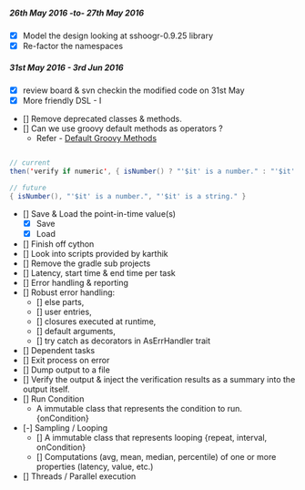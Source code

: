##### 26th May 2016 -to- 27th May 2016
- [x] Model the design looking at sshoogr-0.9.25 library
- [x] Re-factor the namespaces

##### 31st May 2016 - 3rd Jun 2016
- [x] review board & svn checkin the modified code on 31st May
- [x] More friendly DSL - I
- [] Remove deprecated classes & methods.
- [] Can we use groovy default methods as operators ?
  - Refer - [Default Groovy Methods]( http://docs.groovy-lang.org/latest/html/api/org/codehaus/groovy/runtime/DefaultGroovyMethods.html)

```java

// current
then('verify if numeric', { isNumber() ? "'$it' is a number." : "'$it' is a string." })

// future
{ isNumber(), "'$it' is a number.", "'$it' is a string." }

```

- [] Save & Load the point-in-time value(s)
  - [x] Save
  - [x] Load
- [] Finish off cython
- [] Look into scripts provided by karthik
- [] Remove the gradle sub projects
- [] Latency, start time & end time per task
- [] Error handling & reporting
- [] Robust error handling:
  - [] else parts,
  - [] user entries,
  - [] closures executed at runtime,
  - [] default arguments,  
  - [] try catch as decorators in AsErrHandler trait
- [] Dependent tasks
- [] Exit process on error
- [] Dump output to a file
- [] Verify the output & inject the verification results as a summary into the output itself.
- [] Run Condition
  - A immutable class that represents the condition to run. {onCondition}
- [-] Sampling / Looping
  - [] A immutable class that represents looping {repeat, interval, onCondition}
  - [] Computations (avg, mean, median, percentile) of one or more properties (latency, value, etc.)
- [] Threads / Parallel execution
